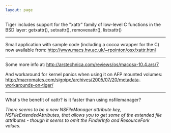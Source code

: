 ```yaml
---
layout: page
---
```


Tiger includes support for the "xattr" family of low-level C 
functions in the BSD layer: getxattr(), setxattr(), removexattr(), listxattr()

----

Small application with sample code (including a cocoa wrapper for the C) now available from:
http://www.macs.hw.ac.uk/~rpointon/osx/xattr.html

----

Some more info at:
http://arstechnica.com/reviews/os/macosx-10.4.ars/7

And workaround for kernel panics when using it on AFP mounted volumes:
http://macromates.com/sigpipe/archives/2005/07/20/metadata-workarounds-on-tiger/

----

What's the benefit of xattr? is it faster than using nsfilemanager?

*There seems to be a new NSFileManager attribute key, NSFileExtendedAttributes,  that allows you to get some of the extended file attributes - though it seems to omit the FinderInfo and ResourceFork values.*
